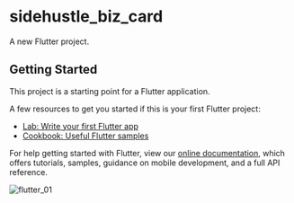 # sidehustle_biz_card


A new Flutter project.

## Getting Started

This project is a starting point for a Flutter application.

A few resources to get you started if this is your first Flutter project:

- [Lab: Write your first Flutter app](https://flutter.dev/docs/get-started/codelab)
- [Cookbook: Useful Flutter samples](https://flutter.dev/docs/cookbook)

For help getting started with Flutter, view our
[online documentation](https://flutter.dev/docs), which offers tutorials,
samples, guidance on mobile development, and a full API reference.

![flutter_01](https://user-images.githubusercontent.com/72768624/140804333-8f80ae3c-4085-4034-a9fb-7a0565250825.png)
